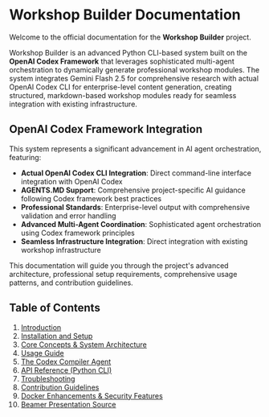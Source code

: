# Workshop Builder Documentation

Welcome to the official documentation for the **Workshop Builder** project.

Workshop Builder is an advanced Python CLI-based system built on the **OpenAI Codex Framework** that leverages sophisticated multi-agent orchestration to dynamically generate professional workshop modules. The system integrates Gemini Flash 2.5 for comprehensive research with actual OpenAI Codex CLI for enterprise-level content generation, creating structured, markdown-based workshop modules ready for seamless integration with existing infrastructure.

## OpenAI Codex Framework Integration

This system represents a significant advancement in AI agent orchestration, featuring:

- **Actual OpenAI Codex CLI Integration**: Direct command-line interface integration with OpenAI Codex
- **AGENTS.MD Support**: Comprehensive project-specific AI guidance following Codex framework best practices
- **Professional Standards**: Enterprise-level output with comprehensive validation and error handling
- **Advanced Multi-Agent Coordination**: Sophisticated agent orchestration using Codex framework principles
- **Seamless Infrastructure Integration**: Direct integration with existing workshop infrastructure

This documentation will guide you through the project's advanced architecture, professional setup requirements, comprehensive usage patterns, and contribution guidelines.

## Table of Contents

1.  [Introduction](./01_introduction.md)
2.  [Installation and Setup](./02_installation_setup.md)
3.  [Core Concepts & System Architecture](./03_core_concepts_architecture.md)
4.  [Usage Guide](./04_usage_guide.md)
5.  [The Codex Compiler Agent](./05_codex_compiler_agent.md)
6.  [API Reference (Python CLI)](./06_api_reference.md)
7.  [Troubleshooting](./07_troubleshooting.md)
8.  [Contribution Guidelines](./08_contribution_guidelines.md)
9.  [Docker Enhancements & Security Features](./09_docker_enhancements.md)
10. [Beamer Presentation Source](./beemer/README.md)